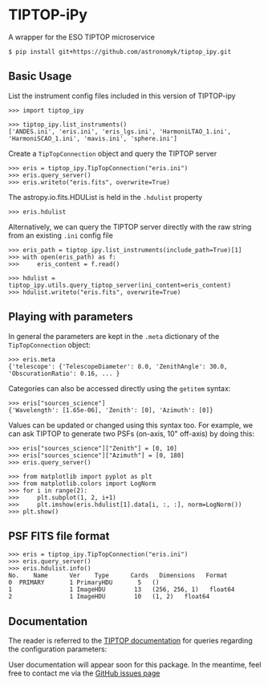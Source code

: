 # TIPTOP-iPy

A wrapper for the ESO TIPTOP microservice

    $ pip install git+https://github.com/astronomyk/tiptop_ipy.git

## Basic Usage

List the instrument config files included in this version of TIPTOP-ipy

    >>> import tiptop_ipy

    >>> tiptop_ipy.list_instruments()
    ['ANDES.ini', 'eris.ini', 'eris_lgs.ini', 'HarmoniLTAO_1.ini', 'HarmoniSCAO_1.ini', 'mavis.ini', 'sphere.ini']

Create a ``TipTopConnection`` object and query the TIPTOP server
    
    >>> eris = tiptop_ipy.TipTopConnection("eris.ini")
    >>> eris.query_server()
    >>> eris.writeto("eris.fits", overwrite=True)

The astropy.io.fits.HDUList is held in the ``.hdulist`` property

    >>> eris.hdulist

Alternatively, we can query the TIPTOP server directly with the raw string from an existing ``.ini`` config file

    >>> eris_path = tiptop_ipy.list_instruments(include_path=True)[1]
    >>> with open(eris_path) as f:
    >>>     eris_content = f.read()

    >>> hdulist = tiptop_ipy.utils.query_tiptop_server(ini_content=eris_content)
    >>> hdulist.writeto("eris.fits", overwrite=True)

## Playing with parameters

In general the parameters are kept in the ``.meta`` dictionary of the ``TipTopConnection`` object:

    >>> eris.meta
    {'telescope': {'TelescopeDiameter': 8.0, 'ZenithAngle': 30.0, 'ObscurationRatio': 0.16, ... }

Categories can also be accessed directly using the ``getitem`` syntax:

    >>> eris["sources_science"]
    {'Wavelength': [1.65e-06], 'Zenith': [0], 'Azimuth': [0]}

Values can be updated or changed using this syntax too.
For example, we can ask TIPTOP to generate two PSFs (on-axis, 10" off-axis) by doing this:

    >>> eris["sources_science"]["Zenith"] = [0, 10]
    >>> eris["sources_science"]["Azimuth"] = [0, 180]
    >>> eris.query_server()

    >>> from matplotlib import pyplot as plt     
    >>> from matplotlib.colors import LogNorm
    >>> for i in range(2): 
    >>>     plt.subplot(1, 2, i+1)
    >>>     plt.imshow(eris.hdulist[1].data[i, :, :], norm=LogNorm())
    >>> plt.show()

## PSF FITS file format

    >>> eris = tiptop_ipy.TipTopConnection("eris.ini")
    >>> eris.query_server()
    >>> eris.hdulist.info()
    No.    Name      Ver    Type      Cards   Dimensions   Format
    0  PRIMARY       1 PrimaryHDU       5   ()      
    1                1 ImageHDU        13   (256, 256, 1)   float64   
    2                1 ImageHDU        10   (1, 2)   float64  


## Documentation

The reader is referred to the [TIPTOP documentation](https://tiptopdoc.readthedocs.io/en/latest/parameterFile.html) for queries regarding the configuration parameters:

User documentation will appear soon for this package. 
In the meantime, feel free to contact me via the [GitHub issues page](https://github.com/astronomyk/tiptop_ipy/issues)